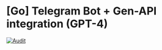 # [Go] Telegram Bot + Gen-API integration (GPT-4)

[![Audit](https://github.com/advanceddev/aibot/actions/workflows/test.yml/badge.svg)](https://github.com/advanceddev/aibot/actions/workflows/test.yml)
